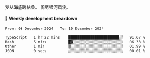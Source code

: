 梦从海底跨枯桑。
阅尽银河风浪。


#### 📝 Weekly development breakdown

<!--START_SECTION:waka-->

```txt
From: 03 December 2024 - To: 10 December 2024

TypeScript   1 hr 22 mins    ███████████████████████░░   91.67 %
Bash         5 mins          █▓░░░░░░░░░░░░░░░░░░░░░░░   06.33 %
Other        1 min           ▒░░░░░░░░░░░░░░░░░░░░░░░░   01.99 %
JSON         0 secs          ░░░░░░░░░░░░░░░░░░░░░░░░░   00.01 %
```

<!--END_SECTION:waka-->



